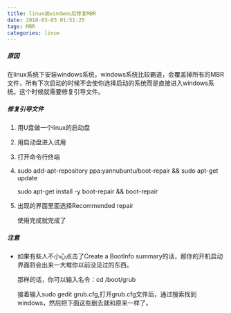 ```yaml
---
title: linux装windwos后修复MBR
date: 2018-03-03 01:51:25
tags: MBR
categories: linux
---
```


##### 原因

在linux系统下安装windows系统，windows系统比较霸道，会覆盖掉所有的MBR文件，所有下次启动的时候不会使你选择启动的系统而是直接进入windows系统。这个时候就需要修复引导文件。

##### 修复引导文件

1. 用U盘做一个linux的启动盘

2. 用启动盘进入试用

3. 打开命令行终端

4. sudo add-apt-repository ppa:yannubuntu/boot-repair && sudo apt-get update

   sudo apt-get install -y boot-repair && boot-repair

5. 出现的界面里面选择Recommended repair

   使用完成就完成了

##### 注意

- 如果有些人不小心点击了Create a BootInfo summary的话，那你的开机启动界面将会出来一大堆你以前没见过的东西。

   那样的话，你可以输入名令：cd /boot/grub

  接着输入sudo gedit grub.cfg,打开grub.cfg文件后，通过搜索找到windows，然后把下面这些删去就和原来一样了。
